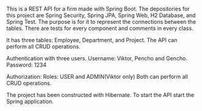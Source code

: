 This is a REST API for a firm made with Spring Boot. The depositories for this project are Spring Security, Spring JPA, Spring Web, H2 Database, and Spring Test. The purpose is for it to represent the connections between the tables. There are tests for every component and comments in every class.

It has three tables: Employee, Department, and Project. The API can perform all CRUD operations.

Authentication with three users. Username: Viktor, Pencho and Gencho. Password: 1234

Authorization: Roles: USER and ADMIN(Viktor only) Both can perform all CRUD operations.

The project has been constructed with Hibernate. To start the API start the Spring application.

